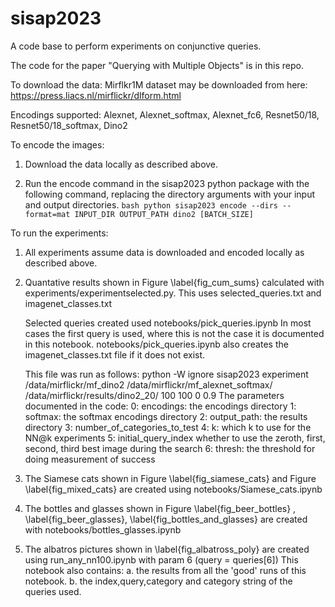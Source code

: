 # sisap2023
A code base to perform experiments on conjunctive queries.

The code for the paper "Querying with Multiple Objects" is in this repo.

To download the data:
    Mirflkr1M dataset may be downloaded from here: https://press.liacs.nl/mirflickr/dlform.html

Encodings supported: Alexnet, Alexnet_softmax, Alexnet_fc6, Resnet50/18, Resnet50/18_softmax, Dino2

To encode the images:

1. Download the data locally as described above.

2. Run the encode command in the sisap2023 python package with the following command, replacing the directory arguments with your input and output directories.
`bash
python sisap2023 encode --dirs --format=mat INPUT_DIR OUTPUT_PATH dino2 [BATCH_SIZE]
`

To run the experiments:

1. All experiments assume data is downloaded and encoded locally as described above.

2.  Quantative results shown in Figure \label{fig_cum_sums} calculated with experiments/experimentselected.py.
    This uses selected_queries.txt and imagenet_classes.txt

    Selected queries created used notebooks/pick_queries.ipynb
    In most cases the first query is used, where this is not the case it is documented in this notebook.
    notebooks/pick_queries.ipynb also creates the imagenet_classes.txt file if it does not exist.

    This file was run as follows:
    python -W ignore sisap2023 experiment /data/mirflickr/mf_dino2 /data/mirflickr/mf_alexnet_softmax/ /data/mirflickr/results/dino2_20/ 100 100 0 0.9
    The parameters documented in the code:
        0: encodings: the encodings directory
        1: softmax: the softmax encodings directory
        2: output_path: the results directory
        3: number_of_categories_to_test
        4: k: which k to use for the NN@k experiments
        5: initial_query_index whether to use the zeroth, first, second, third best image during the search
        6: thresh: the threshold for doing measurement of success

3.  The Siamese cats shown in Figure \label{fig_siamese_cats} and Figure \label{fig_mixed_cats} are created using notebooks/Siamese_cats.ipynb

4.  The bottles and glasses shown in Figure \label{fig_beer_bottles} , \label{fig_beer_glasses}, \label{fig_bottles_and_glasses} are created with notebooks/bottles_glasses.ipynb

5.  The albatros pictures shown in \label{fig_albatross_poly} are created using run_any_nn100.ipynb with param 6 (query = queries[6])
    This notebook also contains:
        a. the results from all the 'good' runs of this notebook.
        b. the index,query,category and category string	of the queries used.
